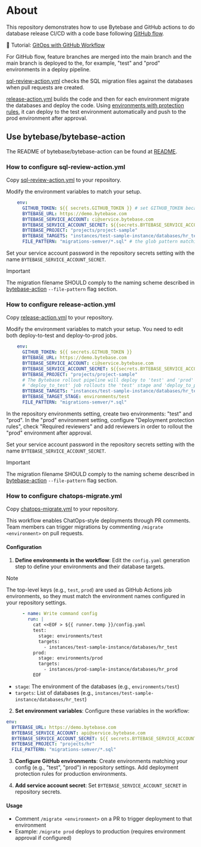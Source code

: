 # About

This repository demonstrates how to use Bytebase and GitHub actions to do database release CI/CD with a code base following [GitHub flow](https://docs.github.com/en/get-started/using-github/github-flow).

🔗 Tutorial: [GitOps with GitHub Workflow](https://docs.bytebase.com/tutorials/gitops-github-workflow)

For GitHub flow, feature branches are merged into the main branch and the main branch is deployed to the, for example, "test" and "prod" environments in a deploy pipeline.

[sql-review-action.yml](/.github/workflows/sql-review-action.yml) checks the SQL migration files against the databases when pull requests are created.

[release-action.yml](/.github/workflows/release-action.yml) builds the code and then for each environment migrate the databases and deploy the code. Using [environments with protection rules](https://docs.github.com/en/actions/managing-workflow-runs-and-deployments/managing-deployments/managing-environments-for-deployment#required-reviewers), it can deploy to the test environment automatically and push to the prod environment after approval.

## Use bytebase/bytebase-action

The README of bytebase/bytebase-action can be found at [README](https://github.com/bytebase/bytebase/blob/main/action/README.md).

### How to configure sql-review-action.yml

Copy [sql-review-action.yml](/.github/workflows/sql-review-action.yml) to your repository.

Modify the environment variables to match your setup.

```yml
    env:
      GITHUB_TOKEN: ${{ secrets.GITHUB_TOKEN }} # set GITHUB_TOKEN because the 'Check release' step needs it to comment the pull request with check results.
      BYTEBASE_URL: https://demo.bytebase.com
      BYTEBASE_SERVICE_ACCOUNT: ci@service.bytebase.com
      BYTEBASE_SERVICE_ACCOUNT_SECRET: ${{secrets.BYTEBASE_SERVICE_ACCOUNT_SECRET}}
      BYTEBASE_PROJECT: "projects/project-sample"
      BYTEBASE_TARGETS: "instances/test-sample-instance/databases/hr_test" # the database targets to check against.
      FILE_PATTERN: "migrations-semver/*.sql" # the glob pattern matching the migration files.
```

Set your service account password in the repository secrets setting with the name `BYTEBASE_SERVICE_ACCOUNT_SECRET`.

> [!IMPORTANT]
> The migration filename SHOULD comply to the naming scheme described in [bytebase-action](https://github.com/bytebase/bytebase/tree/main/action#global-flags) `--file-pattern` flag section.

### How to configure release-action.yml

Copy [release-action.yml](/.github/workflows/release-action.yml) to your repository.

Modify the environment variables to match your setup.
You need to edit both deploy-to-test and deploy-to-prod jobs.

```yml
    env:
      GITHUB_TOKEN: ${{ secrets.GITHUB_TOKEN }}
      BYTEBASE_URL: https://demo.bytebase.com
      BYTEBASE_SERVICE_ACCOUNT: ci@service.bytebase.com
      BYTEBASE_SERVICE_ACCOUNT_SECRET: ${{secrets.BYTEBASE_SERVICE_ACCOUNT_SECRET}}
      BYTEBASE_PROJECT: "projects/project-sample"
      # The Bytebase rollout pipeline will deploy to 'test' and 'prod' environments.
      # 'deploy_to_test' job rollouts the 'test' stage and 'deploy_to_prod' job rollouts the 'prod' stage.
      BYTEBASE_TARGETS: "instances/test-sample-instance/databases/hr_test,instances/prod-sample-instance/databases/hr_prod"
      BYTEBASE_TARGET_STAGE: environments/test
      FILE_PATTERN: "migrations-semver/*.sql"
```

In the repository environments setting, create two environments: "test" and "prod". In the "prod" environment setting, configure "Deployment protection rules", check "Required reviewers" and add reviewers in order to rollout the "prod" environment after approval.

Set your service account password in the repository secrets setting with the name `BYTEBASE_SERVICE_ACCOUNT_SECRET`.

> [!IMPORTANT]
> The migration filename SHOULD comply to the naming scheme described in [bytebase-action](https://github.com/bytebase/bytebase/tree/main/action#global-flags) `--file-pattern` flag section.

### How to configure chatops-migrate.yml

Copy [chatops-migrate.yml](/.github/workflows/chatops-migrate.yml) to your repository.

This workflow enables ChatOps-style deployments through PR comments. Team members can trigger migrations by commenting `/migrate <environment>` on pull requests.

#### Configuration

1. **Define environments in the workflow**: Edit the `config.yaml` generation step to define your environments and their database targets.

> [!NOTE]
> The top-level keys (e.g., `test`, `prod`) are used as GitHub Actions job environments, so they must match the environment names configured in your repository settings.


```yml
      - name: Write command config
        run: |
          cat <<EOF > ${{ runner.temp }}/config.yaml
          test:
            stage: environments/test
            targets:
              - instances/test-sample-instance/databases/hr_test
          prod:
            stage: environments/prod
            targets:
              - instances/prod-sample-instance/databases/hr_prod
          EOF
```

- `stage`: The environment of the databases (e.g., `environments/test`)
- `targets`: List of databases (e.g., `instances/test-sample-instance/databases/hr_test`)

2. **Set environment variables**: Configure these variables in the workflow:

```yml
env:
  BYTEBASE_URL: https://demo.bytebase.com
  BYTEBASE_SERVICE_ACCOUNT: api@service.bytebase.com
  BYTEBASE_SERVICE_ACCOUNT_SECRET: ${{ secrets.BYTEBASE_SERVICE_ACCOUNT_SECRET }}
  BYTEBASE_PROJECT: "projects/hr"
  FILE_PATTERN: "migrations-semver/*.sql"
```

3. **Configure GitHub environments**: Create environments matching your config (e.g., "test", "prod") in repository settings. Add deployment protection rules for production environments.

4. **Add service account secret**: Set `BYTEBASE_SERVICE_ACCOUNT_SECRET` in repository secrets.

#### Usage

- Comment `/migrate <environment>` on a PR to trigger deployment to that environment
- Example: `/migrate prod` deploys to production (requires environment approval if configured)
